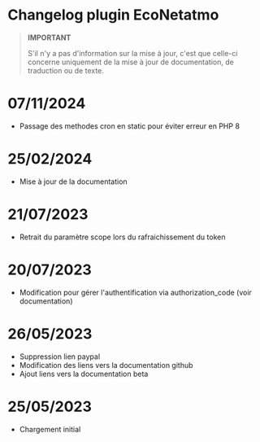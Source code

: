 # Changelog plugin EcoNetatmo

>**IMPORTANT**
>
>S'il n'y a pas d'information sur la mise à jour, c'est que celle-ci concerne uniquement de la mise à jour de documentation, de traduction ou de texte.

# 07/11/2024

- Passage des methodes cron en static pour éviter erreur en PHP 8

# 25/02/2024

- Mise à jour de la documentation 

# 21/07/2023

- Retrait du paramètre scope lors du rafraichissement du token 

# 20/07/2023

- Modification pour gérer l'authentification via authorization_code (voir documentation) 

# 26/05/2023

- Suppression lien paypal
- Modification des liens vers la documentation github
- Ajout liens vers la documentation beta

# 25/05/2023

- Chargement initial
